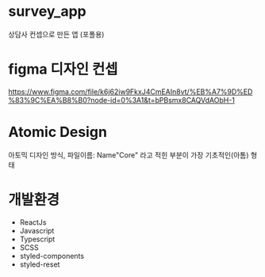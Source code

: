# survey_app

상담사 컨셉으로 만든 앱 (포폴용)

# figma 디자인 컨셉

https://www.figma.com/file/k6j62iw9FkxJ4CmEAIn8vt/%EB%A7%9D%ED%83%9C%EA%B8%B0?node-id=0%3A1&t=bPBsmx8CAQVdAObH-1

# Atomic Design

아토믹 디자인 방식,
파일이름: Name"Core" 라고 적힌 부분이 가장 기초적인(아톰) 형태

# 개발환경

- ReactJs
- Javascript
- Typescript
- SCSS
- styled-components
- styled-reset
